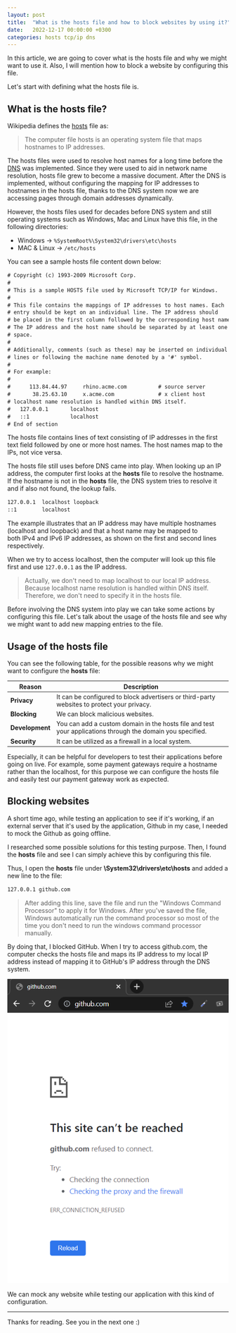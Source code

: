 ```yaml
---
layout: post
title:  "What is the hosts file and how to block websites by using it?"
date:   2022-12-17 00:00:00 +0300
categories: hosts tcp/ip dns
---
```


In this article, we are going to cover what is the hosts file and why we might want to use it. Also, I will mention how to block a website by configuring this file. 

Let's start with defining what the hosts file is.

## What is the hosts file?

Wikipedia defines the [hosts](https://en.wikipedia.org/wiki/Hosts_(file)) file as:

> The computer file hosts is an operating system file that maps hostnames to IP addresses. 

The hosts files were used to resolve host names for a long time before the [DNS](https://en.wikipedia.org/wiki/Domain_Name_System) was implemented. Since they were used to aid in network name resolution, hosts file grew to become a massive document. After the DNS is implemented, without configuring the mapping for IP addresses to hostnames in the hosts file, thanks to the DNS system now we are accessing pages through domain addresses dynamically.

However, the hosts files used for decades before DNS system and still operating systems such as Windows, Mac and Linux have this file, in the following directories:

* Windows -> `%SystemRoot%\System32\drivers\etc\hosts`
* MAC & Linux -> `/etc/hosts`

You can see a sample hosts file content down below:

```txt
# Copyright (c) 1993-2009 Microsoft Corp.
#
# This is a sample HOSTS file used by Microsoft TCP/IP for Windows.
#
# This file contains the mappings of IP addresses to host names. Each
# entry should be kept on an individual line. The IP address should
# be placed in the first column followed by the corresponding host name.
# The IP address and the host name should be separated by at least one
# space.
#
# Additionally, comments (such as these) may be inserted on individual
# lines or following the machine name denoted by a '#' symbol.
#
# For example:
#
#      113.84.44.97     rhino.acme.com          # source server
#       38.25.63.10     x.acme.com              # x client host
# localhost name resolution is handled within DNS itself.
#	127.0.0.1       localhost
#	::1             localhost
# End of section
```

The hosts file contains lines of text consisting of IP addresses in the first text field followed by one or more host names. The host names map to the IPs, not vice versa.

The hosts file still uses before DNS came into play. When looking up an IP address, the computer first looks at the **hosts** file to resolve the hostname. If the hostname is not in the **hosts** file, the DNS system tries to resolve it and if also not found, the lookup fails.

```txt
127.0.0.1  localhost loopback
::1        localhost
```

The example illustrates that an IP address may have multiple hostnames (localhost and loopback) and that a host name may be mapped to both IPv4 and IPv6 IP addresses, as shown on the first and second lines respectively. 

When we try to access localhost, then the computer will look up this file first and use `127.0.0.1` as the IP address. 

> Actually, we don't need to map localhost to our local IP address. Because localhost name resolution is handled within DNS itself. Therefore, we don't need to specify it in the hosts file.

Before involving the DNS system into play we can take some actions by configuring this file. Let's talk about the usage of the hosts file and see why we might want to add new mapping entries to the file.

## Usage of the hosts file

You can see the following table, for the possible reasons why we might want to configure the **hosts** file:

| Reason | Description |
|---|---|
| **Privacy** | It can be configured to block advertisers or third-party websites to protect your privacy. |
| **Blocking**  | We can block malicious websites. |
| **Development** | You can add a custom domain in the hosts file and test your applications through the domain you specified. |
| **Security** | It can be utilized as a firewall in a local system. |

Especially, it can be helpful for developers to test their applications before going on live. For example, some payment gateways require a hostname rather than the localhost, for this purpose we can configure the hosts file and easily test our payment gateway work as expected.

## Blocking websites

A short time ago, while testing an application to see if it's working, if an external server that it's used by the application, Github in my case, I needed to mock the Github as going offline.

I researched some possible solutions for this testing purpose. Then, I found the **hosts** file and see I can simply achieve this by configuring this file.

Thus, I open the **hosts** file under **\System32\drivers\etc\hosts** and added a new line to the file:

```txt
127.0.0.1 github.com
```

> After adding this line, save the file and run the "Windows Command Processor" to apply it for Windows. After you've saved the file, Windows automatically run the command processor so most of the time you don't need to run the windows command processor manually.

By doing that, I blocked GitHub. When I try to access github.com, the computer checks the hosts file and maps its IP address to my local IP address instead of mapping it to GitHub's IP address through the DNS system. 

![Github Connection Refused](/assets/images/hosts-article/github-connection-refused.png)

We can mock any website while testing our application with this kind of configuration.

---

Thanks for reading. See you in the next one :)
